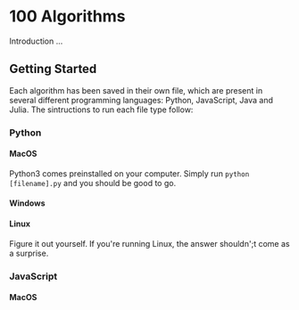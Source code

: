 # 100 Algorithms

Introduction ...

## Getting Started
Each algorithm has been saved in their own file, which are present in several different programming languages: Python, JavaScript, Java and Julia. The sintructions to run each file type follow:

### Python

#### MacOS
Python3 comes preinstalled on your computer. Simply run `python [filename].py` and you should be good to go.

#### Windows

#### Linux
Figure it out yourself. If you're running Linux, the answer shouldn';t come as a surprise.

### JavaScript

#### MacOS

